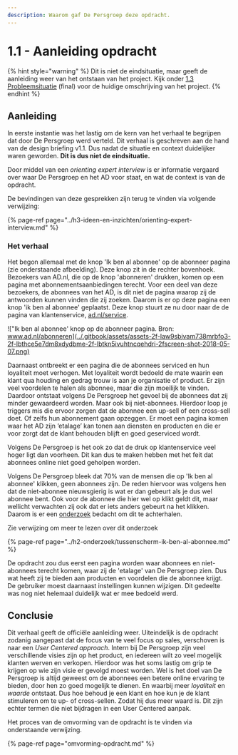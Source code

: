 ```yaml
---
description: Waarom gaf De Persgroep deze opdracht.
---
```


# 1.1 - Aanleiding opdracht

{% hint style="warning" %}
Dit is niet de eindsituatie, maar geeft de aanleiding weer van het ontstaan van het project. Kijk onder [1.3 Probleemsituatie](1.1.1-probleemsituatie.md) \(final\) voor de huidige omschrijving van het project.
{% endhint %}

## Aanleiding

In eerste instantie was het lastig om de kern van het verhaal te begrijpen dat door De Persgroep werd verteld. Dit verhaal is geschreven aan de hand van de design briefing v1.1. Dus nadat de situatie en context duidelijker waren geworden. **Dit is dus niet de eindsituatie.**

Door middel van een _orienting expert interview_ is er informatie vergaard over waar De Persgroep en het AD voor staat, en wat de context is van de opdracht.

De bevindingen van deze gesprekken zijn terug te vinden via volgende verwijzing:

{% page-ref page="../h3-ideen-en-inzichten/orienting-expert-interview.md" %}



### Het verhaal

Het begon allemaal met de knop 'Ik ben al abonnee' op de abonneer pagina \(zie onderstaande afbeelding\). Deze knop zit in de rechter bovenhoek. Bezoekers van AD.nl, die op de knop 'abonneren' drukken, komen op een pagina met abonnementsaanbiedingen terecht. Voor een deel van deze bezoekers, de abonnees van het AD,  is dit niet de pagina waarop zij de antwoorden kunnen vinden die zij zoeken. Daarom is er op deze pagina een knop 'ik ben al abonnee' geplaatst. Deze knop stuurt ze nu door naar de de pagina van klantenservice, [ad.nl/service](http://ad.nl/service).

![&quot;Ik ben al abonnee&apos; knop op de abonneer pagina. Bron: www.ad.nl/abonneren](../.gitbook/assets/assets-2f-law9sbjvam738mrbfo3-2f-lbthce5e7dm8xdydbme-2f-lbtkn5ivuhtncqehdri-2fscreen-shot-2018-05-07.png)

Daarnaast ontbreekt er een pagina die de abonnees serviced en hun loyaliteit moet verhogen. Met loyaliteit wordt bedoeld de mate waarin een klant qua houding en gedrag trouw is aan je organisatie of product. Er zijn veel voordelen te halen als abonnee, maar die zijn moeilijk te vinden. Daardoor ontstaat volgens De Persgroep het gevoel bij de abonnees dat zij minder gewaardeerd worden. Maar ook bij niet-abonnees. Hierdoor loop je triggers mis die ervoor zorgen dat de abonnee een up-sell of een cross-sell doet. Of zelfs hun abonnement gaan opzeggen. Er moet een pagina komen waar het AD zijn ‘etalage’ kan tonen aan diensten en producten en die er voor zorgt dat de klant behouden blijft en goed geserviced wordt.

Volgens De Persgroep is het ook zo dat de druk op klantenservice veel hoger ligt dan voorheen. Dit kan dus te maken hebben met het feit dat abonnees online niet goed geholpen worden.

Volgens De Persgroep bleek dat 70% van de mensen die op 'Ik ben al abonnee' klikken, geen abonnees zijn. De reden hiervoor was volgens hen dat de niet-abonnee nieuwsgierig is wat er dan gebeurt als je dus wel abonnee bent. Ook voor de abonnee die hier wel op klikt geldt dit, maar wellicht verwachten zij ook dat er iets anders gebeurt na het klikken. Daarom is er een [onderzoek](../h2-onderzoek/tussenscherm-ik-ben-al-abonnee.md) bedacht om dit te achterhalen.

Zie verwijzing om meer te lezen over dit onderzoek

{% page-ref page="../h2-onderzoek/tussenscherm-ik-ben-al-abonnee.md" %}

De opdracht zou dus eerst een pagina worden waar abonnees en niet-abonnees terecht komen, waar zij de 'etalage' van De Persgroep zien. Dus wat heeft zij te bieden aan producten en voordelen die de abonnee krijgt. De gebruiker moest daarnaast instellingen kunnen wijzigen. Dit gedeelte was nog niet helemaal duidelijk wat er mee bedoeld werd.

## Conclusie

Dit verhaal geeft de officiële aanleiding weer. Uiteindelijk is de opdracht zodanig aangepast dat de focus van te veel focus op sales, verschoven is naar een _User Centered approach_. Intern bij De Persgroep zijn veel verschillende visies zijn op het product, en iedereen wilt zo veel mogelijk klanten werven en verkopen. Hierdoor was het soms lastig om grip te krijgen op wie zijn visie er gevolgd moest worden. Wel is het doel van De Persgroep is altijd geweest om de abonnees een betere online ervaring te bieden, door hen zo goed mogelijk te dienen. En waarbij meer _loyaliteit_ en _waarde_ ontstaat. Dus hoe behoud je een klant en hoe kun je de klant stimuleren om te up- of cross-sellen. Zodat hij dus meer waard is. Dit zijn echter termen die niet bijdragen in een User Centered aanpak.

Het proces van de omvorming van de opdracht is te vinden via onderstaande verwijzing.

{% page-ref page="omvorming-opdracht.md" %}



